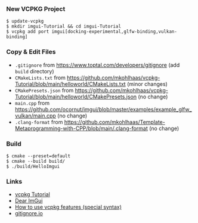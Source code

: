 ### New VCPKG Project

```shell
$ update-vcpkg
$ mkdir imgui-Tutorial && cd imgui-Tutorial
$ vcpkg add port imgui[docking-experimental,glfw-binding,vulkan-binding]
```

### Copy & Edit Files

- `.gitignore` from https://www.toptal.com/developers/gitignore (add `build` directory)
- `CMakeLists.txt` from https://github.com/mkohlhaas/vcpkg-Tutorial/blob/main/helloworld/CMakeLists.txt (minor changes)
- `CMakePresets.json` from https://github.com/mkohlhaas/vcpkg-Tutorial/blob/main/helloworld/CMakePresets.json (no change)
- `main.cpp` from https://github.com/ocornut/imgui/blob/master/examples/example_glfw_vulkan/main.cpp (no change)
- `.clang-format` from https://github.com/mkohlhaas/Template-Metaprogramming-with-CPP/blob/main/.clang-format (no change)

### Build

```shell
$ cmake --preset=default
$ cmake --build build/
$ ./build/HelloImgui
```

### Links

- [vcpkg Tutorial](https://github.com/mkohlhaas/vcpkg-Tutorial)
- [Dear ImGui](https://github.com/ocornut/imgui)
- [How to use vcpkg features (special syntax)](https://learn.microsoft.com/en-us/vcpkg/concepts/default-features#default-features-interactions)
- [gitignore.io](https://www.toptal.com/developers/gitignore)
